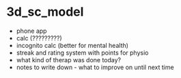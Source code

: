 # 3d_sc_model
+ phone app
+ calc (?????????)
+ incognito calc (better for mental health)
+ streak and rating system with points for physio
+ what kind of therap was done today?
+ notes to write down - what to improve on until next time
